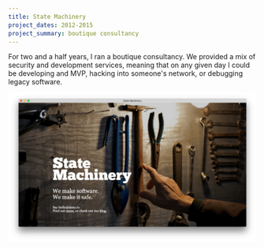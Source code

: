 ```yaml
---
title: State Machinery
project_dates: 2012-2015
project_summary: boutique consultancy
---
```


For two and a half years, I ran a boutique consultancy. We provided a mix of security and development services, meaning that on any given day I could be developing and MVP, hacking into someone's network, or debugging legacy software.

![stateio](/img/stateio.screenshot.png)
